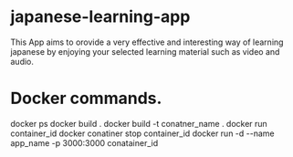 # japanese-learning-app
This App aims to orovide a very effective and interesting way of learning japanese by enjoying your selected learning material such as video and audio.

# Docker commands.

docker ps
docker build .
docker build -t conatner_name .
docker run container_id
docker conatiner stop container_id
docker run -d --name app_name -p 3000:3000 conatainer_id